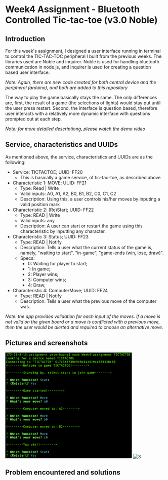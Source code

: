 # Week4 Assignment - Bluetooth Controlled Tic-tac-toe (v3.0 Noble)

## Introduction
For this week's assignment, I designed a user interface running in terminal to control the TIC-TAC-TOC peripheral I built from the previous weeks. The libraries used are Noble and inquirer. Noble is used for handling bluetooth communication in node.js, and inquirer is used for creating a question based user interface.

*Note: Again, there are new code created for both central device and the peripheral (arduino), and both are added to this repository*

The way to play the game basically stays the same. The only differences are, first, the result of a game (the selections of lights) would stay put until the user press restart. Second, the interface is question based, therefore user interacts with a relatively more dynamic interface with questions prompted out at each step.

*Note: for more detailed descriptiong, please watch the demo video*

## Service, characteristics and UUIDs
As mentioned above, the service, characteristics and UUIDs are as the following:
- Service: TICTACTOE; UUID: FF20
	- This is basically a game service, of tic-tac-toe, as described above
- Characteristic 1: MOVE; UUID: FF21
	- Type: Read | Write
	- Valid inputs: A0, A1, A2, B0, B1, B2, C0, C1, C2
	- Description: Using this, a user controls his/her moves by inputing a valid position mark
- Characteristic 2: (Re)Start; UUID: FF22
	- Type: READ | Write
	- Valid inputs: any
	- Description: A user can start or restart the game using this characteristic by inputting any character.
- Characteristic 3: Status; UUID: FF23
	- Type: READ | Notify
	- Description: Tells a user what the current status of the game is, namely, "waiting to start", "in-game", "game-ends (win, lose, draw)".
    - Specs:
        - 0: Waiting for player to start;
        - 1: In game;
        - 2: Player wins;
        - 3: Computer wins;
        - 4: Draw;
- Characteristic 4: ComputerMove; UUID: FF24
	- Type: READ | Notify
	- Description: Tells a user what the previous move of the computer was.

*Note: the app provides validation for each input of the moves. If a move is not valid on the given board or a move is conflicted with a previous move, then the user would be alerted and required to choose an alternative move.*

## Pictures and screenshots
<img src="documentation/1.PNG" alt="demo" width="400"/>

<img src="documentation/2.jpeg" alt="3" width="400"/>


## Problem encountered and solutions
